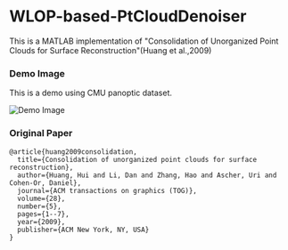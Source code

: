 # WLOP-based-PtCloudDenoiser
This is a MATLAB implementation of "Consolidation of Unorganized Point Clouds for Surface Reconstruction"(Huang et al.,2009)

### Demo Image

This is a demo using CMU panoptic dataset.


![Demo Image](https://github.com/jinseokbae/WLOP-based-PointCloudDenoiser/blob/master/demo0.png)

### Original Paper
```
@article{huang2009consolidation,
  title={Consolidation of unorganized point clouds for surface reconstruction},
  author={Huang, Hui and Li, Dan and Zhang, Hao and Ascher, Uri and Cohen-Or, Daniel},
  journal={ACM transactions on graphics (TOG)},
  volume={28},
  number={5},
  pages={1--7},
  year={2009},
  publisher={ACM New York, NY, USA}
}
```


